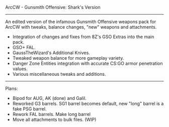 ArcCW - Gunsmith Offensive: Shark's Version

------------------

An edited version of the infamous Gunsmith Offensive weapons pack for ArcCW with tweaks, balance changes, "new" weapons and attachments.

- Integration of changes and fixes from 8Z's GSO Extras into the main pack.
- GSO+ FAL.
- GaussTheWizard's Additional Knives.
- Tweaked weapon balance for more gameplay variety.
- Danger Zone Entities integration with accurate CS:GO armor penetration values.
- Various miscellaneous tweaks and additions.

------------------

Plans:

- Bipod for AUG, AK (done) and Galil.
- Reworked G3 barrels.  SG1 barrel becomes default, new "long" barrel is a fake PSG barrel.
- Rework FAL barrels.  Make long barrel
- Move all attachments to bulk files. (WIP)
